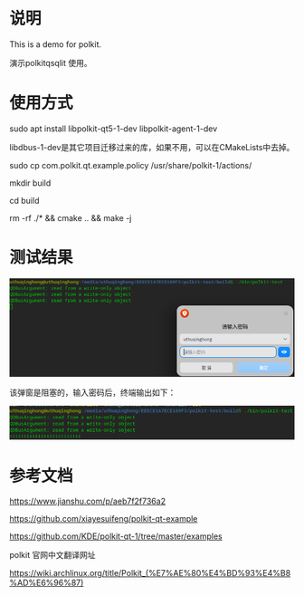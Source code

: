 # 说明

This is a demo for polkit.

演示polkitqsqlit 使用。

# 使用方式

sudo apt install libpolkit-qt5-1-dev libpolkit-agent-1-dev

libdbus-1-dev是其它项目迁移过来的库，如果不用，可以在CMakeLists中去掉。

sudo cp com.polkit.qt.example.policy /usr/share/polkit-1/actions/

mkdir build

cd build

rm -rf ./* && cmake .. && make -j

# 测试结果

![1646746301234.png](image/README/1646746301234.png)

该弹窗是阻塞的，输入密码后，终端输出如下：

![1646787999166.png](image/README/1646787999166.png)

# 参考文档

https://www.jianshu.com/p/aeb7f2f736a2

https://github.com/xiayesuifeng/polkit-qt-example

https://github.com/KDE/polkit-qt-1/tree/master/examples

polkit 官网中文翻译网址

https://wiki.archlinux.org/title/Polkit_(%E7%AE%80%E4%BD%93%E4%B8%AD%E6%96%87)
